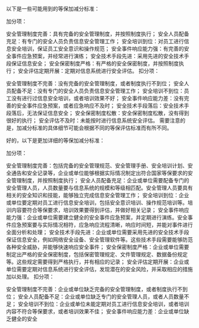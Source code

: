 
以下是一些可能用到的等保加减分标准：

加分项：

安全管理制度完善：具有完备的安全管理制度，并按照制度执行；
安全人员配备充足：有专门的安全人员负责信息安全管理工作；
安全培训到位：对员工进行信息安全培训，保证员工安全意识和操作规范；
安全事件响应能力强：有完善的安全事件应急预案，并经常进行演练；
安全技术手段先进：采用先进的安全技术手段保证信息安全；
安全保密制度严格：有严格的安全保密制度，并按照制度执行；
安全评估定期开展：定期对信息系统进行安全评估。
扣分项：

安全管理制度不完善：没有完备的安全管理制度，或者制度执行不到位；
安全人员配备不足：没有专门的安全人员负责信息安全管理工作；
安全培训不到位：员工没有进行过信息安全培训，或者培训效果不好；
安全事件响应能力差：没有完善的安全事件应急预案，或者应急响应不及时；
安全技术手段落后：安全技术手段落后，无法保证信息安全；
安全保密制度松散：安全保密制度松散，没有得到很好的执行；
安全评估不及时：未能按时进行信息系统安全评估。
需要注意的是，加减分标准的具体细节可能会根据不同的等保评估标准而有所不同。

好的，以下是更加详细的等保加减分标准：

加分项：

安全管理制度完善：包括完备的安全管理规范、安全管理手册、安全培训计划、安全通告和安全记录等，企业或单位能够根据实际情况制定出符合国家等保要求的安全管理制度，并按照制度执行；
安全人员配备充足：企业或单位需要配备专门的安全管理人员，人员数量要与信息系统的规模和等级相匹配。安全管理人员要具有相关的安全知识和技能，能够独立完成信息安全管理工作；
安全培训到位：企业或单位要定期对员工进行信息安全培训，包括安全意识培训、操作规范培训等。培训内容要符合等保要求，培训效果要得到评估，并做好相关记录；
安全事件响应能力强：企业或单位需要建立健全的安全事件应急预案，并定期进行演练。安全事件应急预案要与实际情况相符，应急响应流程清晰，响应时间短，并能对事件进行全面分析和处理；
安全技术手段先进：企业或单位需要采用先进的安全技术手段保证信息安全，例如网络安全设备、安全管理软件等。这些技术手段需要能够防范各种安全威胁，并能够快速响应安全事件；
安全保密制度严格：企业或单位需要制定出严格的安全保密制度，包括保密管理规定、文件管理规定、数据备份规定等。这些规定需要得到严格执行，并有相应的记录；
安全评估定期开展：企业或单位需要定期对信息系统进行安全评估，发现潜在的安全风险，并采取相应的措施加以处理。
扣分项：

安全管理制度不完善：企业或单位缺乏完备的安全管理制度，或者制度执行不到位；
安全人员配备不足：企业或单位缺乏专门的安全管理人员，或者人员数量不足；
安全培训不到位：企业或单位未能定期对员工进行信息安全培训，或者培训内容不符合等保要求，或者培训效果不佳；
安全事件响应能力差：企业或单位缺乏健全的安全
